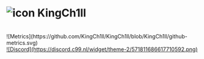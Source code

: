 # <img src="https://ch1ll.tk/assets/images/KingCh1ll.png" width="28px" alt="icon"> KingCh1ll

<br>
![Metrics](https://github.com/KingCh1ll/KingCh1ll/blob/KingCh1ll/github-metrics.svg)
<br>
<a href="https://dsc.bio/kingch1ll">
  ![Discord](https://discord.c99.nl/widget/theme-2/571811686617710592.png)
</a>
